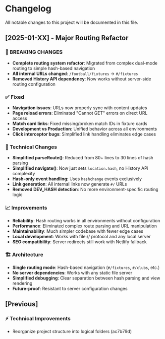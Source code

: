 # Changelog

All notable changes to this project will be documented in this file.

## [2025-01-XX] - Major Routing Refactor

### 🚨 BREAKING CHANGES
- **Complete routing system refactor**: Migrated from complex dual-mode routing to simple hash-based navigation
- **All internal URLs changed**: `/football/fixtures` → `#/fixtures`
- **Removed History API dependency**: Now works without server-side routing configuration

### ✅ Fixed
- **Navigation issues**: URLs now properly sync with content updates
- **Page reload errors**: Eliminated "Cannot GET" errors on direct URL access  
- **Match card links**: Fixed missing/broken match IDs in fixture cards
- **Development vs Production**: Unified behavior across all environments
- **Click interceptor bugs**: Simplified link handling eliminates edge cases

### 🔧 Technical Changes  
- **Simplified parseRoute()**: Reduced from 80+ lines to 30 lines of hash parsing
- **Simplified navigate()**: Now just sets `location.hash`, no History API complexity
- **Hash-only event handling**: Uses `hashchange` events exclusively
- **Link generation**: All internal links now generate `#/` URLs
- **Removed DEV_HASH detection**: No more environment-specific routing logic

### 📈 Improvements
- **Reliability**: Hash routing works in all environments without configuration
- **Performance**: Eliminated complex route parsing and URL manipulation
- **Maintainability**: Much simpler codebase with fewer edge cases
- **Local development**: Works with file:// protocol and any local server
- **SEO compatibility**: Server redirects still work with Netlify fallback

### 🏗️ Architecture
- **Single routing mode**: Hash-based navigation (`#/fixtures`, `#/clubs`, etc.)
- **No server dependencies**: Works with any static file server
- **Simplified debugging**: Clear separation between hash parsing and view rendering
- **Future-proof**: Resistant to server configuration changes

## [Previous]

### ⚡ Technical Improvements
- Reorganize project structure into logical folders (ac7b79d)

